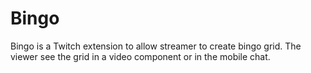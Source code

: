 # Bingo
Bingo is a Twitch extension to allow streamer to create bingo grid. 
The viewer see the grid in a video component or in the mobile chat.
